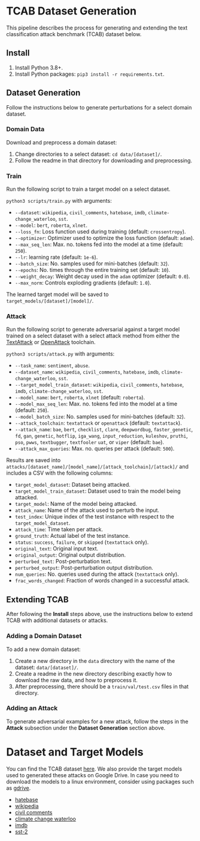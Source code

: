 TCAB Dataset Generation
===

This pipeline describes the process for generating and extending the text classification attack benchmark (TCAB) dataset below.

## Install
1. Install Python 3.8+.
1. Install Python packages: `pip3 install -r requirements.txt`.

## Dataset Generation

Follow the instructions below to generate perturbations for a select domain dataset.

### Domain Data
Download and preprocess a domain dataset:

1. Change directories to a select dataset: `cd data/[dataset]/`.
2. Follow the readme in that directory for downloading and preprocessing.

### Train

Run the following script to train a target model on a select dataset.

`python3 scripts/train.py` with arguments:

* `--dataset`: `wikipedia`, `civil_comments`, `hatebase`, `imdb`, `climate-change_waterloo`, `sst`.
* `--model`: `bert`, `roberta`, `xlnet`.
* `--loss_fn`: Loss function used during training (default: `crossentropy`).
* `--optimizer`: Optimizer used to optimize the loss function (default: `adam`).
* `--max_seq_len`: Max. no. tokens fed into the model at a time (default: `250`).
* `--lr`: learning rate (default: `1e-6`).
* `--batch_size`: No. samples used for mini-batches (default: `32`).
* `--epochs`: No. times through the entire training set (default: `10`).
* `--weight_decay`: Weight decay used in the `adam` optimizer (default: `0.0`).
* `--max_norm`: Controls exploding gradients (default: `1.0`).

The learned target model will be saved to `target_models/[dataset]/[model]/`.

### Attack

Run the following script to generate adversarial against a target model trained on a select dataset with a select attack method from either the [TextAttack](https://github.com/QData/TextAttack) or [OpenAttack](https://github.com/thunlp/OpenAttack) toolchain.

`python3 scripts/attack.py` with arguments:

* `--task_name`: `sentiment`, `abuse`.
* `--dataset_name`: `wikipedia`, `civil_comments`, `hatebase`, `imdb`, `climate-change_waterloo`, `sst`.
* `--target_model_train_dataset`: `wikipedia`, `civil_comments`, `hatebase`, `imdb`, `climate-change_waterloo`, `sst`.
* `--model_name`: `bert`, `roberta`, `xlnet` (default: `roberta`).
* `--model_max_seq_len`: Max. no. tokens fed into the model at a time (default: `250`).
* `--model_batch_size`: No. samples used for mini-batches (default: `32`).
* `--attack_toolchain`: `textattack` or `openattack` (default: `textattack`).
* `--attack_name`: `bae`, `bert`, `checklist`, `clare`,  `deepwordbug`, `faster_genetic`, `fd`, `gan`, `genetic`, `hotflip`, `iga_wang`, `input_reduction`, `kuleshov`, `pruthi`, `pso`, `pwws`, `textbugger`, `textfooler` `uat`, or `viper` (default: `bae`).
* `--attack_max_queries`: Max. no. queries per attack (default: `500`).

Results are saved into `attacks/[dataset_name]/[model_name]/[attack_toolchain]/[attack]/` and includes a CSV with the following columns:

* `target_model_dataset`: Dataset being attacked.
* `target_model_train_dataset`: Dataset used to train the model being attacked.
* `target_model`: Name of the model being attacked.
* `attack_name`: Name of the attack used to perturb the input.
* `test_index`: Unique index of the test instance with respect to the `target_model_dataset`.
* `attack_time`: Time taken per attack.
* `ground_truth`: Actual label of the test instance.
* `status`: `success`, `failure`, or `skipped` (`textattack` only).
* `original_text`: Original input text.
* `original_output`: Original output distribution.
* `perturbed_text`: Post-perturbation text.
* `perturbed_output`: Post-perturbation output distribution.
* `num_queries`: No. queries used during the attack (`textattack` only).
* `frac_words_changed`: Fraction of words changed in a successful attack.


## Extending TCAB
After following the **Install** steps above, use the instructions below to extend TCAB with additional datasets or attacks.

### Adding a Domain Dataset
To add a new domain dataset:

1. Create a new directory in the `data` directory with the name of the dataset: `data/[dataset]/`.
2. Create a readme in the new directory describing exactly how to download the raw data, and how to preprocess it.
3. After preprocessing, there should be a `train/val/test.csv` files in that directory.

### Adding an Attack
To generate adversarial examples for a new attack, follow the steps in the **Attack** subsection under the **Dataset Generation** section above.

Dataset and Target Models
===

You can find the TCAB dataset [here](https://zenodo.org/record/6615386#.YtLkUnbMKUl).
We also provide the target models used to generated these attacks on Google Drive. In case you need to download the models to a linux environment, consider using packages such as [gdrive](https://github.com/prasmussen/gdrive).
- [hatebase](https://drive.google.com/drive/folders/1j3siF5joTffwmCRTvchy2ELf6U6xpz6-)
- [wikipedia](https://drive.google.com/drive/folders/1jWdg2qZ6CG0LoLnGhg8i14GE-Xv7klnT)
- [civil comments](https://drive.google.com/drive/folders/1YP7FXtEA18hKBklyLYr6oa06avmrucSJ)
- [climate change waterloo](https://drive.google.com/drive/folders/19XCu3BmRjl80zEXSd5uMGtetZU9-LpeV)
- [imdb](https://drive.google.com/drive/folders/1sYzJCZAgZWuj8tfsx5ZRB-l8kbBcPadP)
- [sst-2](https://drive.google.com/drive/folders/1RrslogWv0djknDXxSU4PKRWQoFVWh-sJ)

